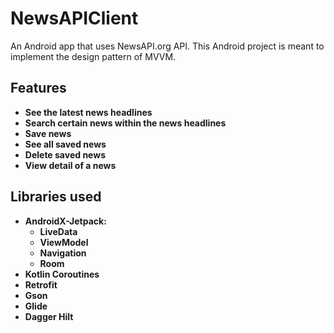 # NewsAPIClient

An Android app that uses NewsAPI.org API. This Android project is meant to implement the design
pattern of MVVM.

## Features

- **See the latest news headlines**
- **Search certain news within the news headlines**
- **Save news**
- **See all saved news**
- **Delete saved news**
- **View detail of a news**

## Libraries used

- **AndroidX-Jetpack:**
  - **LiveData**
  - **ViewModel**
  - **Navigation**
  - **Room**
- **Kotlin Coroutines**  
- **Retrofit**
- **Gson**
- **Glide**
- **Dagger Hilt**

